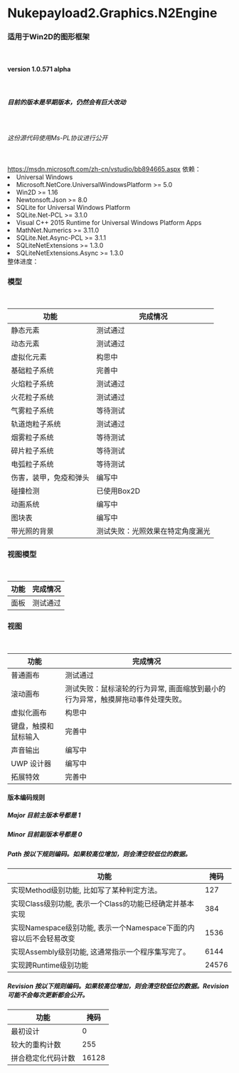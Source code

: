 # Nukepayload2.Graphics.N2Engine
<h3>适用于Win2D的图形框架</h3><br />
<h4>version 1.0.571 alpha</h4><br />
<h5>目前的版本是早期版本，仍然会有巨大改动</h5><br />
<h6>这份源代码使用Ms-PL协议进行公开</h6><br />
<a href="https://msdn.microsoft.com/zh-cn/vstudio/bb894665.aspx">https://msdn.microsoft.com/zh-cn/vstudio/bb894665.aspx</a>
依赖：
<dlv>
    <li>
        Universal Windows
    </li>
    <li>
        Microsoft.NetCore.UniversalWindowsPlatform >= 5.0
    </li>
    <li>
        Win2D >= 1.16
    </li>
    <li>
        Newtonsoft.Json >= 8.0
    </li>
    <li>
        SQLite for Universal Windows Platform
    </li>
    <li>
        SQLite.Net-PCL >= 3.1.0
    </li>
    <li>
        Visual C++ 2015 Runtime for Universal Windows Platform Apps
    </li>
    <li>
        MathNet.Numerics >= 3.11.0
    </li>
    <li>
        SQLite.Net.Async-PCL >= 3.1.1
    </li>
    <li>
        SQLiteNetExtensions >= 1.3.0
    </li>
    <li>
        SQLiteNetExtensions.Async >= 1.3.0
    </li>
</dlv>
整体进度：<br />
<h3>模型</h3><br />
<table>
    <thead>
        <tr>
            <th>
                功能
            </th>
            <th>
                完成情况
            </th>
        </tr>
    </thead>
    <tbody>
        <tr>
            <td>
                静态元素
            </td>
            <td>
                测试通过
            </td>
        </tr>
        <tr>
            <td>
                动态元素
            </td>
            <td>
                测试通过
            </td>
        </tr>
        <tr>
            <td>
                虚拟化元素
            </td>
            <td>
                构思中
            </td>
        </tr>
        <tr>
            <td>
                基础粒子系统
            </td>
            <td>
                完善中
            </td>
        </tr>
        <tr>
            <td>
                火焰粒子系统
            </td>
            <td>
                测试通过
            </td>
        </tr>
        <tr>
            <td>
                火花粒子系统
            </td>
            <td>
                测试通过
            </td>
        </tr>
        <tr>
            <td>
                气雾粒子系统
            </td>
            <td>
                等待测试
            </td>
        </tr>
        <tr>
            <td>
                轨道炮粒子系统
            </td>
            <td>
                测试通过
            </td>
        </tr>
        <tr>
            <td>
                烟雾粒子系统
            </td>
            <td>
                等待测试
            </td>
        </tr>
        <tr>
            <td>
                碎片粒子系统
            </td>
            <td>
                等待测试
            </td>
        </tr>
        <tr>
            <td>
                电弧粒子系统
            </td>
            <td>
                等待测试
            </td>
        </tr>
        <tr>
            <td>
                伤害，装甲，免疫和弹头
            </td>
            <td>
                编写中
            </td>
        </tr>
        <tr>
            <td>
                碰撞检测
            </td>
            <td>
                已使用Box2D
            </td>
        </tr>
        <tr>
            <td>
                动画系统
            </td>
            <td>
                编写中
            </td>
        </tr>
        <tr>
            <td>
                图块表
            </td>
            <td>
                编写中
            </td>
        </tr>
        <tr>
            <td>
                带光照的背景
            </td>
            <td>
                测试失败：光照效果在特定角度漏光
            </td>
        </tr>
    </tbody>
</table>
<h3>视图模型</h3><br />
<table>
    <thead>
        <tr>
            <th>
                功能
            </th>
            <th>
                完成情况
            </th>
        </tr>
    </thead>
    <tbody>
        <tr>
            <td>
                面板
            </td>
            <td>
                测试通过
            </td>
        </tr>
    </tbody>
</table>
<h3>视图</h3><br />
<table>
    <thead>
        <tr>
            <th>
                功能
            </th>
            <th>
                完成情况
            </th>
        </tr>
    </thead>
    <tbody>
        <tr>
            <td>
                普通画布
            </td>
            <td>
                测试通过
            </td>
        </tr>
        <tr>
            <td>
                滚动画布
            </td>
            <td>
                测试失败：鼠标滚轮的行为异常, 画面缩放到最小的行为异常，触摸屏拖动事件处理失败。
            </td>
        </tr>
        <tr>
            <td>
                虚拟化画布
            </td>
            <td>
                构思中
            </td>
        </tr>
        <tr>
            <td>
                键盘，触摸和鼠标输入
            </td>
            <td>
                完善中
            </td>
        </tr>
        <tr>
            <td>
                声音输出
            </td>
            <td>
                编写中
            </td>
        </tr>
        <tr>
            <td>
                UWP 设计器
            </td>
            <td>
                编写中
            </td>
        </tr>
        <tr>
            <td>
                拓展特效
            </td>
            <td>
                完善中
            </td>
        </tr>
    </tbody>
</table>
<h4>
    版本编码规则
</h4>
<h5>
    Major 目前主版本号都是 1
</h5>
<h5>
    Minor 目前副版本号都是 0
</h5>
<h5>
    Path 按以下规则编码。如果较高位增加，则会清空较低位的数据。
</h5>
<table>
    <thead>
        <tr>
            <th>
                功能
            </th>
            <th>
                掩码
            </th>
        </tr>
    </thead>
    <tbody>
        <tr>
            <td>
                实现Method级别功能, 比如写了某种判定方法。
            </td>
            <td>
                127
            </td>
        </tr>
        <tr>
            <td>
                实现Class级别功能, 表示一个Class的功能已经确定并基本实现
            </td>
            <td>
                384
            </td>
        </tr>
        <tr>
            <td>
                实现Namespace级别功能, 表示一个Namespace下面的内容以后不会轻易改变
            </td>
            <td>
                1536
            </td>
        </tr>
        <tr>
            <td>
                实现Assembly级别功能, 这通常指示一个程序集写完了。
            </td>
            <td>
                6144
            </td>
        </tr>
        <tr>
            <td>
                实现跨Runtime级别功能
            </td>
            <td>
                24576
            </td>
        </tr>
    </tbody>
</table>
<h5>
    Revision 按以下规则编码。如果较高位增加，则会清空较低位的数据。Revision 可能不会每次更新都会公开。
</h5>
<table>
    <thead>
        <tr>
            <th>
                功能
            </th>
            <th>
                掩码
            </th>
        </tr>
    </thead>
    <tbody>
        <tr>
            <td>
                最初设计
            </td>
            <td>
                0
            </td>
        </tr>
        <tr>
            <td>
                较大的重构计数
            </td>
            <td>
                255
            </td>
        </tr>
        <tr>
            <td>
                拼合稳定化代码计数
            </td>
            <td>
                16128
            </td>
        </tr>
    </tbody>
</table>